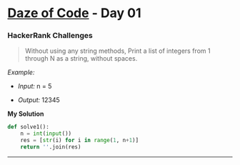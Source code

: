 # [Daze of Code](https://github.com/seraph76/100-Daze-of-Code) - Day 01

### HackerRank Challenges

> Without using any string methods, Print a list of integers from 1 through N as a string, without spaces. 

 *Example:*

* *Input:* n = 5

* *Output:* 12345

**My Solution**

```python
def solve1():
    n = int(input())
    res = [str(i) for i in range(1, n+1)]
    return ''.join(res)
```

---


